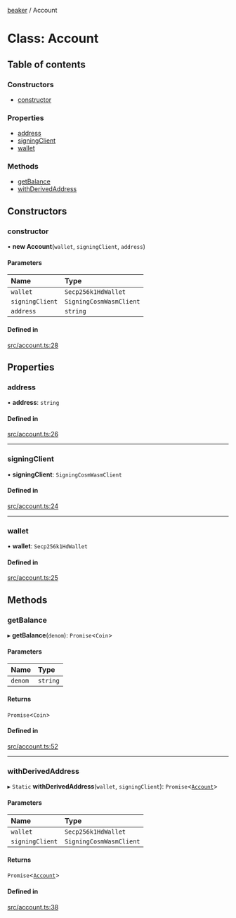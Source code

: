 [beaker](../README.md) / Account

# Class: Account

## Table of contents

### Constructors

- [constructor](Account.md#constructor)

### Properties

- [address](Account.md#address)
- [signingClient](Account.md#signingclient)
- [wallet](Account.md#wallet)

### Methods

- [getBalance](Account.md#getbalance)
- [withDerivedAddress](Account.md#withderivedaddress)

## Constructors

### constructor

• **new Account**(`wallet`, `signingClient`, `address`)

#### Parameters

| Name | Type |
| :------ | :------ |
| `wallet` | `Secp256k1HdWallet` |
| `signingClient` | `SigningCosmWasmClient` |
| `address` | `string` |

#### Defined in

[src/account.ts:28](https://github.com/router-protocol/beaker/blob/f40f408/ts/beaker-console/src/account.ts#L28)

## Properties

### address

• **address**: `string`

#### Defined in

[src/account.ts:26](https://github.com/router-protocol/beaker/blob/f40f408/ts/beaker-console/src/account.ts#L26)

___

### signingClient

• **signingClient**: `SigningCosmWasmClient`

#### Defined in

[src/account.ts:24](https://github.com/router-protocol/beaker/blob/f40f408/ts/beaker-console/src/account.ts#L24)

___

### wallet

• **wallet**: `Secp256k1HdWallet`

#### Defined in

[src/account.ts:25](https://github.com/router-protocol/beaker/blob/f40f408/ts/beaker-console/src/account.ts#L25)

## Methods

### getBalance

▸ **getBalance**(`denom`): `Promise`<`Coin`\>

#### Parameters

| Name | Type |
| :------ | :------ |
| `denom` | `string` |

#### Returns

`Promise`<`Coin`\>

#### Defined in

[src/account.ts:52](https://github.com/router-protocol/beaker/blob/f40f408/ts/beaker-console/src/account.ts#L52)

___

### withDerivedAddress

▸ `Static` **withDerivedAddress**(`wallet`, `signingClient`): `Promise`<[`Account`](Account.md)\>

#### Parameters

| Name | Type |
| :------ | :------ |
| `wallet` | `Secp256k1HdWallet` |
| `signingClient` | `SigningCosmWasmClient` |

#### Returns

`Promise`<[`Account`](Account.md)\>

#### Defined in

[src/account.ts:38](https://github.com/router-protocol/beaker/blob/f40f408/ts/beaker-console/src/account.ts#L38)
